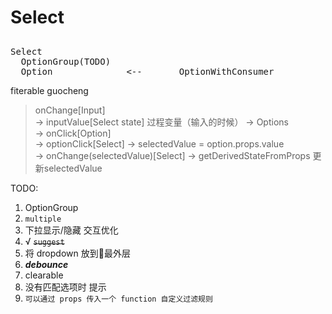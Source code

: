 # Select

##

<pre>
Select
  OptionGroup(TODO)
  Option              <--       OptionWithConsumer
</pre>

fiterable guocheng
> onChange[Input]   
-> inputValue[Select state]           过程变量（输入的时候）
-> Options  
-> onClick[Option]  
-> optionClick[Select]
-> selectedValue = option.props.value  
-> onChange(selectedValue)[Select]
-> getDerivedStateFromProps           更新selectedValue

TODO:  
1. OptionGroup
2. `multiple`
3. 下拉显示/隐藏 交互优化
4. √ ~~`suggest`~~
5. 将 dropdown 放到最外层
6. ***debounce***
7. clearable
8. 没有匹配选项时 提示
9. `可以通过 props 传入一个 function 自定义过滤规则`
